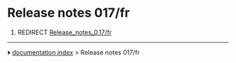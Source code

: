 # Release notes 017/fr
1.  REDIRECT [Release_notes_0.17/fr](Release_notes_0.17/fr.md)



---
⏵ [documentation index](../README.md) > Release notes 017/fr
